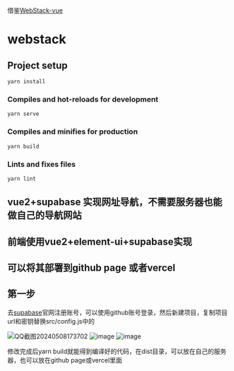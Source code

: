 借鉴[WebStack-vue](https://github.com/Anjaxs/WebStack-vue)
# webstack

## Project setup
```
yarn install
```

### Compiles and hot-reloads for development
```
yarn serve
```

### Compiles and minifies for production
```
yarn build
```

### Lints and fixes files
```
yarn lint
```

## vue2+supabase 实现网址导航，不需要服务器也能做自己的导航网站
## 前端使用vue2+element-ui+supabase实现
## 可以将其部署到github page 或者vercel

## 第一步
去[supabase](https://supabase.com/)官网注册账号，可以使用github账号登录，然后新建项目，复制项目url和密钥替换src/config.js中的

![QQ截图20240508173702](https://github.com/aa1049372051/aa1049372051.github.io/assets/13846404/0bda2eb9-cdee-4c17-b033-415ddd9e80b4)
![image](https://github.com/aa1049372051/aa1049372051.github.io/assets/13846404/6ea05fcf-d190-498c-bbeb-bc50bba763d1)
![image](https://github.com/aa1049372051/aa1049372051.github.io/assets/13846404/d1108a57-4e6a-4ee5-b8c1-a28a4f4f2c81)

修改完成后yarn build就能得到编译好的代码，在dist目录，可以放在自己的服务器，也可以放在github page或vercel里面




